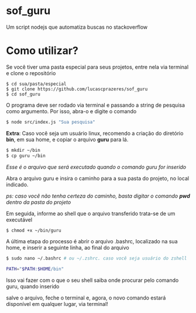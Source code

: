 # sof_guru
Um script nodejs que automatiza buscas no stackoverflow

# Como utilizar?
Se você tiver uma pasta especial para seus projetos, entre nela via terminal e clone o repositório

```
$ cd sua/pasta/especial
$ git clone https://github.com/lucascprazeres/sof_guru
$ cd sof_guru
```

O programa deve ser rodado via terminal e passando a string de pesquisa como argumento. Por isso, abra-o e digite o comando

```bash
$ node src/index.js "Sua pesquisa"
```
**Extra**: Caso você seja um usuário linux, recomendo a criação do diretório **bin**, em sua home, e copiar o arquivo **guru** para lá.

```bash
$ mkdir ~/bin
$ cp guru ~/bin
```

*Esse é o arquivo que será executado quando o comando guru for inserido*

Abra o arquivo guru e insira o caminho para a sua pasta do projeto, no local indicado.

*ps: caso você não tenha certeza do caminho, basta digitar o comando **pwd** dentro da pasta do projeto*

Em seguida, informe ao shell que o arquivo transferido trata-se de um executável

```bash
$ chmod +x ~/bin/guru
```

A última etapa do processo é abrir o arquivo .bashrc, localizado na sua home, e inserir a seguinte linha, ao final do arquivo

```bash
$ sudo nano ~/.bashrc # ou ~/.zshrc. caso você seja usuário do zshell
```

```bash
PATH="$PATH:$HOME/bin"
```

Isso vai fazer com o que o seu shell saiba onde procurar pelo comando guru, quando inserido

salve o arquivo, feche o terminal e, agora, o novo comando estará disponível em qualquer lugar, via terminal!